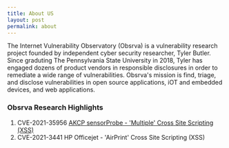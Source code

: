 ```yaml
---
title: About US
layout: post
permalink: about
---
```



The Internet Vulnerability Observatory (Obsrva) is a vulnerability research project founded by independent cyber security researcher, Tyler Butler. Since graduting The Pennsylvania State University in 2018, Tyler has engaged dozens of product vendors in responsible disclosures in order to remediate a wide range of vulnerabilities. Obsrva's mission is find, triage, and disclose vulnerabilities in open source applications, iOT and embedded devices, and web applications. 

### Obsrva Research Highlights 

1.  CVE-2021-35956 [AKCP sensorProbe - 'Multiple' Cross Site Scripting (XSS)](/about/2021/06/06/advisories-2021-35956.html)
2.  CVE-2021-3441 HP Officejet - 'AirPrint' Cross Site Scripting (XSS)

